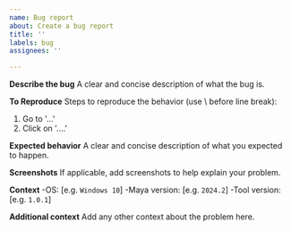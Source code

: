 ```yaml
---
name: Bug report
about: Create a bug report
title: ''
labels: bug
assignees: ''

---
```


**Describe the bug**
A clear and concise description of what the bug is.

**To Reproduce**
Steps to reproduce the behavior (use \ before line break):
1. Go to '...'
2. Click on '....'

**Expected behavior**
A clear and concise description of what you expected to happen.

**Screenshots**
If applicable, add screenshots to help explain your problem.

**Context**
 -OS: [e.g. `Windows 10`]
 -Maya version: [e.g. `2024.2`]
 -Tool version: [e.g. `1.0.1`]

**Additional context**
Add any other context about the problem here.
